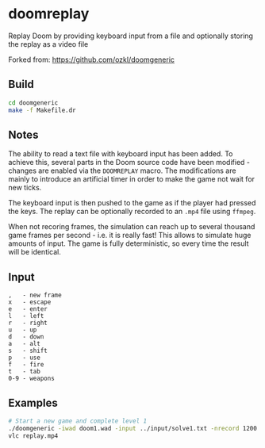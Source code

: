# doomreplay

Replay Doom by providing keyboard input from a file and optionally storing the replay as a video file

Forked from: https://github.com/ozkl/doomgeneric

## Build

```bash
cd doomgeneric
make -f Makefile.dr
```

## Notes

The ability to read a text file with keyboard input has been added. To achieve this, several parts in the
Doom source code have been modified - changes are enabled via the `DOOMREPLAY` macro. The modifications
are mainly to introduce an artificial timer in order to make the game not wait for new ticks.

The keyboard input is then pushed to the game as if the player had pressed the keys. The replay can be
optionally recorded to an `.mp4` file using `ffmpeg`.

When not recoring frames, the simulation can reach up to several thousand game frames per second - i.e. it
is really fast! This allows to simulate huge amounts of input. The game is fully deterministic, so every
time the result will be identical.

## Input

```
,   - new frame
x   - escape
e   - enter
l   - left
r   - right
u   - up
d   - down
a   - alt
s   - shift
p   - use
f   - fire
t   - tab
0-9 - weapons
```

## Examples

```bash
# Start a new game and complete level 1
./doomgeneric -iwad doom1.wad -input ../input/solve1.txt -nrecord 1200 -framerate 35 -render_frame -render_input -render_username -output replay.mp4
vlc replay.mp4
```
